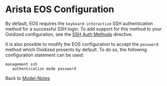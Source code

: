 Arista EOS Configuration
========================

By default, EOS requires the `keyboard-interactive` SSH authentication method for a successful SSH login. To add support for this method to your Oxidized configuration, see the [SSH Auth Methods](../Configuration.md#ssh-auth-methods) directive.

It is also possible to modify the EOS configuration to accept the `password` method which Oxidized presents by default. To do so, the following configuration statement can be used:

```text
management ssh
   authentication mode password
```

Back to [Model-Notes](README.md)
